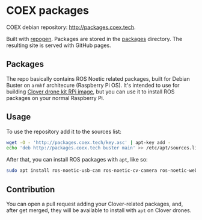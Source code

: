 # COEX packages

COEX debian repository: http://packages.coex.tech.

Built with [repogen](https://github.com/pgaskin/repogen). Packages are stored in the [packages](packages) directory. The resulting site is served with GitHub pages.

## Packages

The repo basically contains ROS Noetic related packages, built for Debian Buster on `armhf` architecure (Raspberry Pi OS). It's intended to use for building [Clover drone kit RPi image](https://clover.coex.tech/en/image.html), but you can use it to install ROS packages on your normal Raspberry Pi. 

## Usage

To use the repository add it to the sources list:

```bash
wget -O - 'http://packages.coex.tech/key.asc' | apt-key add - 
echo 'deb http://packages.coex.tech buster main' >> /etc/apt/sources.list
```

After that, you can install ROS packages with `apt`, like so:

```bash
sudo apt install ros-noetic-usb-cam ros-noetic-cv-camera ros-noetic-web-video-server
```

## Contribution

You can open a pull request adding your Clover-related packages, and, after get merged, they will be available to install with `apt` on Clover drones.
